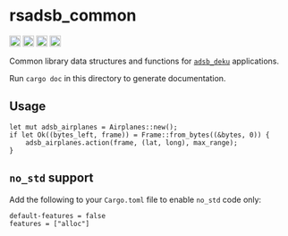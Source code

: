 rsadsb_common
===============================

[<img alt="github" src="https://img.shields.io/badge/github-rsadsb/rsadsb_common-8da0cb?style=for-the-badge&labelColor=555555&logo=github" height="20">](https://github.com/rsadsb/adsb_deku)
[<img alt="crates.io" src="https://img.shields.io/crates/v/rsadsb_common.svg?style=for-the-badge&color=fc8d62&logo=rust" height="20">](https://crates.io/crates/rsadsb_common)
[<img alt="docs.rs" src="https://img.shields.io/badge/docs.rs-rsadsb_common-66c2a5?style=for-the-badge&labelColor=555555&logo=docs.rs" height="20">](https://docs.rs/rsadsb_common)
[<img alt="build status" src="https://img.shields.io/github/actions/workflow/status/rsadsb/adsb_deku/main.yml?branch=master&style=for-the-badge" height="20">](https://github.com/rsadsb/adsb_deku/actions?query=branch%3Amaster)

Common library data structures and functions for [`adsb_deku`](https://github.com/rsadsb/adsb_deku) applications.

Run `cargo doc` in this directory to generate documentation.

## Usage
```rust, ignore
let mut adsb_airplanes = Airplanes::new();
if let Ok((bytes_left, frame)) = Frame::from_bytes((&bytes, 0)) {
    adsb_airplanes.action(frame, (lat, long), max_range);
}
```

## `no_std` support
Add the following to your `Cargo.toml` file to enable `no_std` code only:
```text
default-features = false
features = ["alloc"]
```
